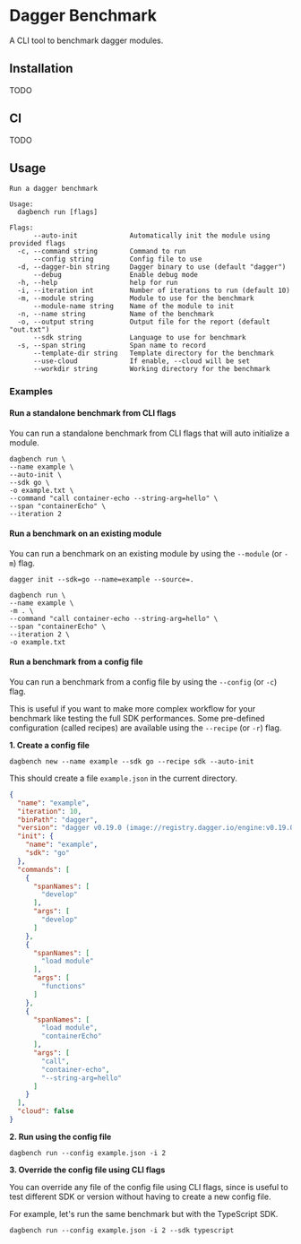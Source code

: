 # Dagger Benchmark

A CLI tool to benchmark dagger modules.

## Installation

TODO

## CI

TODO

## Usage

```
Run a dagger benchmark

Usage:
  dagbench run [flags]

Flags:
      --auto-init             Automatically init the module using provided flags
  -c, --command string        Command to run
      --config string         Config file to use
  -d, --dagger-bin string     Dagger binary to use (default "dagger")
      --debug                 Enable debug mode
  -h, --help                  help for run
  -i, --iteration int         Number of iterations to run (default 10)
  -m, --module string         Module to use for the benchmark
      --module-name string    Name of the module to init
  -n, --name string           Name of the benchmark
  -o, --output string         Output file for the report (default "out.txt")
      --sdk string            Language to use for benchmark
  -s, --span string           Span name to record
      --template-dir string   Template directory for the benchmark
      --use-cloud             If enable, --cloud will be set
      --workdir string        Working directory for the benchmark
```

### Examples

#### Run a standalone benchmark from CLI flags

You can run a standalone benchmark from CLI flags that will auto initialize a module.

```shell
dagbench run \
--name example \
--auto-init \
--sdk go \
-o example.txt \
--command "call container-echo --string-arg=hello" \
--span "containerEcho" \
--iteration 2
```

#### Run a benchmark on an existing module

You can run a benchmark on an existing module by using the `--module` (or `-m`) flag.

```shell
dagger init --sdk=go --name=example --source=.

dagbench run \
--name example \
-m . \
--command "call container-echo --string-arg=hello" \
--span "containerEcho" \
--iteration 2 \
-o example.txt
```

#### Run a benchmark from a config file

You can run a benchmark from a config file by using the `--config` (or `-c`) flag.

This is useful if you want to make more complex workflow for your benchmark like testing the full SDK performances.
Some pre-defined configuration (called recipes) are available using the `--recipe` (or `-r`) flag.

**1. Create a config file**

```shell
dagbench new --name example --sdk go --recipe sdk --auto-init
```

This should create a file `example.json` in the current directory.

```json
{
  "name": "example",
  "iteration": 10,
  "binPath": "dagger",
  "version": "dagger v0.19.0 (image://registry.dagger.io/engine:v0.19.0) darwin/arm64/v8",
  "init": {
    "name": "example",
    "sdk": "go"
  },
  "commands": [
    {
      "spanNames": [
        "develop"
      ],
      "args": [
        "develop"
      ]
    },
    {
      "spanNames": [
        "load module"
      ],
      "args": [
        "functions"
      ]
    },
    {
      "spanNames": [
        "load module",
        "containerEcho"
      ],
      "args": [
        "call",
        "container-echo",
        "--string-arg=hello"
      ]
    }
  ],
  "cloud": false
}
```

**2. Run using the config file**

```
dagbench run --config example.json -i 2
```


**3. Override the config file using CLI flags**

You can override any file of the config file using CLI flags, since is useful to test different SDK or version
without having to create a new config file.

For example, let's run the same benchmark but with the TypeScript SDK.

```shell
dagbench run --config example.json -i 2 --sdk typescript
```



